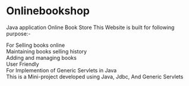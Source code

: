 # Onlinebookshop
Java application
Online Book Store
This Website is built for following purpose:-<br/>

For Selling books online<br/>
Maintaining books selling history<br/>
Adding and managing books<br/>
User Friendly<br/>
For Implemention of Generic Servlets in Java<br/>
This is a Mini-project developed using Java, Jdbc, And Generic Servlets<br/>
